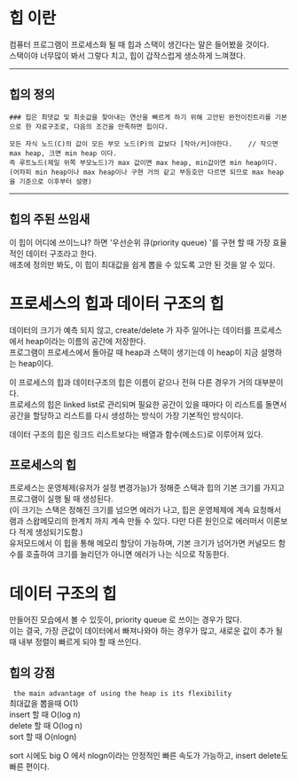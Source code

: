 # 힙 이란
컴퓨터 프로그램이 프로세스화 될 때 힙과 스택이 생긴다는 말은 들어봤을 것이다.  
스택이야 너무많이 봐서 그렇다 치고, 힙이 갑작스럽게 생소하게 느껴졌다.    

---

## 힙의 정의  
```
### 힙은 최댓값 및 최솟값을 찾아내는 연산을 빠르게 하기 위해 고안된 완전이진트리를 기본으로 한 자료구조로, 다음의 조건을 만족하면 힙이다.

모든 자식 노드(C)의 값이 모든 부모 노드(P)의 값보다 [작아/커]야한다.    // 작으면 max heap, 크면 min heap 이다.   
즉 루트노드(제일 위쪽 부모노드)가 max 값이면 max heap, min값이면 min heap이다.  
(어차피 min heap이나 max heap이나 구현 거의 같고 부등호만 다르면 되므로 max heap 을 기준으로 이후부터 설명)    
```

---  
  
## 힙의 주된 쓰임새  
이 힙이 어디에 쓰이느냐? 하면 '우선순위 큐(priority queue) '를 구현 할 때 가장 효율적인 데이터 구조라고 한다.  
애초에 정의만 봐도, 이 힙이 최대값을 쉽게 뽑을 수 있도록 고안 된 것을 알 수 있다.  
  
  
# 프로세스의 힙과 데이터 구조의 힙  
데이터의 크기가 예측 되지 않고, create/delete 가 자주 일어나는 데이터를 프로세스에서 heap이라는 이름의 공간에 저장한다.  
프로그램이 프로세스에서 돌아갈 때 heap과 스택이 생기는데 이 heap이 지금 설명하는 heap이다.  
  
이 프로세스의 힙과 데이터구조의 힙은 이름이 같으나 전혀 다른 경우가 거의 대부분이다.   
프로세스의 힙은 linked list로 관리되며 필요한 공간이 있을 때마다 이 리스트를 돌면서 공간을 할당하고 리스트를 다시 생성하는 방식이 가장 기본적인 방식이다.  
  
데이터 구조의 힙은 링크드 리스트보다는 배열과 함수(메소드)로 이루어져 있다.    

  
## 프로세스의 힙  
프로세스는 운영체제(유저가 설정 변경가능)가 정해준 스택과 힙의 기본 크기를 가지고 프로그램이 실행 될 때 생성된다.  
(이 크기는 스택은 정해진 크기를 넘으면 에러가 나고, 힙은 운영체제에 계속 요청해서 램과 스왑메모리의 한계치 까지 계속 만들 수 있다. 
다만 다른 원인으로 에러떠서 이론보다 적게 생성되기도함.)  
유저모드에서 이 힙을 통해 메모리 할당이 가능하며, 기본 크기가 넘어가면 커널모드 함수를 호출하여 크기를 늘리던가 아니면 에러가 나는 식으로 작동한다.  
  
# 데이터 구조의 힙  
만들어진 모습에서 볼 수 있듯이, priority queue 로 쓰이는 경우가 많다.  
이는 결국, 가장 큰값이 데이터에서 빠져나와야 하는 경우가 많고, 새로운 값이 추가 될 때 내부 정렬이 빠르게 되야 할 때 쓰인다.  
  
  
## 힙의 강점  
```  the main advantage of using the heap is its flexibility ```  
최대값을 뽑을때 O(1)  
insert 할 때 O(log n)  
delete 할 때 O(log n)  
sort 할 때 O(nlogn)  
  
sort 시에도 big O 에서 nlogn이라는 안정적인 빠른 속도가 가능하고, insert delete도 빠른 편이다.  






